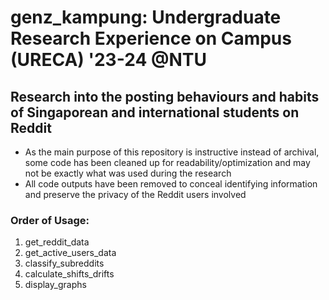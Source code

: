 # genz_kampung: Undergraduate Research Experience on Campus (URECA) '23-24 @NTU
## Research into the posting behaviours and habits of Singaporean and international students on Reddit
- As the main purpose of this repository is instructive instead of archival, some code has been cleaned up for readability/optimization and may not be exactly what was used during the research
- All code outputs have been removed to conceal identifying information and preserve the privacy of the Reddit users involved

### Order of Usage:
1. get_reddit_data
2. get_active_users_data 
3. classify_subreddits
4. calculate_shifts_drifts
5. display_graphs
